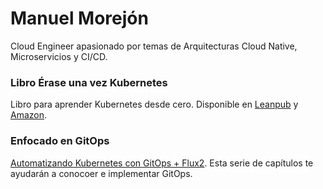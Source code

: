 # Manuel Morejón

Cloud Engineer apasionado por temas de Arquitecturas Cloud Native, Microservicios y CI/CD.

### Libro Érase una vez Kubernetes

Libro para aprender Kubernetes desde cero. Disponible en [Leanpub](http://bit.ly/36TkUYC) y [Amazon](https://amzn.to/2Cng0Jr).

### Enfocado en GitOps

[Automatizando Kubernetes con GitOps + Flux2](https://www.youtube.com/playlist?list=PLuQL-CB_D1E7gRzUGlchvvmGDF1rIiWkj). Esta serie de capítulos te ayudarán a conocoer e implementar GitOps.
